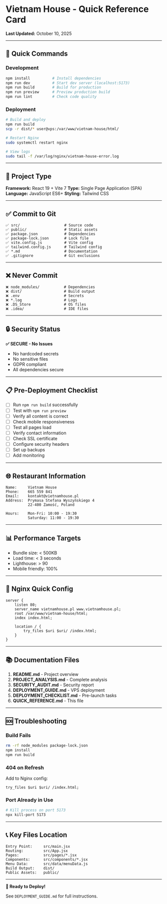 # Vietnam House - Quick Reference Card

**Last Updated:** October 10, 2025

---

## 🚀 Quick Commands

### Development
```bash
npm install          # Install dependencies
npm run dev          # Start dev server (localhost:5173)
npm run build        # Build for production
npm run preview      # Preview production build
npm run lint         # Check code quality
```

### Deployment
```bash
# Build and deploy
npm run build
scp -r dist/* user@vps:/var/www/vietnam-house/html/

# Restart Nginx
sudo systemctl restart nginx

# View logs
sudo tail -f /var/log/nginx/vietnam-house-error.log
```

---

## 📁 Project Type

**Framework:** React 19 + Vite 7
**Type:** Single Page Application (SPA)
**Language:** JavaScript ES6+
**Styling:** Tailwind CSS

---

## ✅ Commit to Git

```
✅ src/                    # Source code
✅ public/                 # Static assets
✅ package.json            # Dependencies
✅ package-lock.json       # Lock file
✅ vite.config.js          # Vite config
✅ tailwind.config.js      # Tailwind config
✅ *.md                    # Documentation
✅ .gitignore              # Git exclusions
```

---

## ❌ Never Commit

```
❌ node_modules/           # Dependencies
❌ dist/                   # Build output
❌ .env                    # Secrets
❌ *.log                   # Logs
❌ .DS_Store               # OS files
❌ .idea/                  # IDE files
```

---

## 🔒 Security Status

**✅ SECURE - No Issues**

- No hardcoded secrets
- No sensitive files
- GDPR compliant
- All dependencies secure

---

## 📋 Pre-Deployment Checklist

- [ ] Run `npm run build` successfully
- [ ] Test with `npm run preview`
- [ ] Verify all content is correct
- [ ] Check mobile responsiveness
- [ ] Test all pages load
- [ ] Verify contact information
- [ ] Check SSL certificate
- [ ] Configure security headers
- [ ] Set up backups
- [ ] Add monitoring

---

## 🌐 Restaurant Information

```
Name:     Vietnam House
Phone:    665 559 841
Email:    kontakt@vietnamhouse.pl
Address:  Prymasa Stefana Wyszyńskiego 4
          22-400 Zamość, Poland

Hours:    Mon-Fri: 10:00 - 19:30
          Saturday: 11:00 - 19:30
```

---

## 📊 Performance Targets

- Bundle size: < 500KB
- Load time: < 3 seconds
- Lighthouse: > 90
- Mobile friendly: 100%

---

## 🔧 Nginx Quick Config

```nginx
server {
    listen 80;
    server_name vietnamhouse.pl www.vietnamhouse.pl;
    root /var/www/vietnam-house/html;
    index index.html;

    location / {
        try_files $uri $uri/ /index.html;
    }
}
```

---

## 📚 Documentation Files

1. **README.md** - Project overview
2. **PROJECT_ANALYSIS.md** - Complete analysis
3. **SECURITY_AUDIT.md** - Security report
4. **DEPLOYMENT_GUIDE.md** - VPS deployment
5. **DEPLOYMENT_CHECKLIST.md** - Pre-launch tasks
6. **QUICK_REFERENCE.md** - This file

---

## 🆘 Troubleshooting

### Build Fails
```bash
rm -rf node_modules package-lock.json
npm install
npm run build
```

### 404 on Refresh
Add to Nginx config:
```nginx
try_files $uri $uri/ /index.html;
```

### Port Already in Use
```bash
# Kill process on port 5173
npx kill-port 5173
```

---

## 📞 Key Files Location

```
Entry Point:     src/main.jsx
Routing:         src/App.jsx
Pages:           src/pages/*.jsx
Components:      src/components/*.jsx
Menu Data:       src/data/menuData.js
Build Output:    dist/
Public Assets:   public/
```

---

**🚀 Ready to Deploy!**

See `DEPLOYMENT_GUIDE.md` for full instructions.
